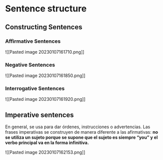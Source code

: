 # Sentence structure
## Constructing Sentences
### Affirmative Sentences

![[Pasted image 20230107161710.png]]
### Negative Sentences

![[Pasted image 20230107161850.png]]
### Interrogative Sentences

![[Pasted image 20230107161920.png]]
## Imperative sentences

En general, se usa para dar órdenes, instrucciones o advertencias. Las frases imperativas se construyen de manera diferente a las afirmativas: **no se utiliza un sujeto porque se supone que el sujeto es siempre “you” y el verbo principal va en la forma infinitiva.**

![[Pasted image 20230107162153.png]]
